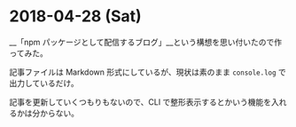 # 2018-04-28 (Sat)

__「npm パッケージとして配信するブログ」__という構想を思い付いたので作ってみた。

記事ファイルは Markdown 形式にしているが、現状は素のまま `console.log` で出力しているだけ。

記事を更新していくつもりもないので、CLI で整形表示するとかいう機能を入れるかは分からない。
